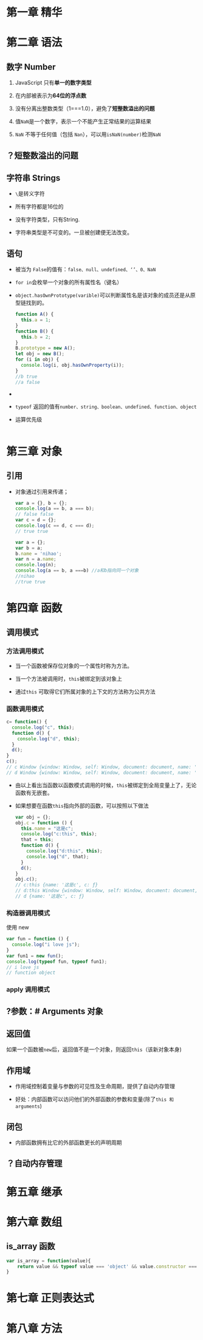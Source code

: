 # 第一章 精华

# 第二章 语法

## 数字 Number

1. JavaScript 只有**单一的数字类型**

2. 在内部被表示为**64位的浮点数**

3. 没有分离出整数类型（1===1.0），避免了**短整数溢出的问题**

4. 值`NaN`是一个数字，表示一个不能产生正常结果的运算结果

5. `NaN` 不等于任何值（包括 `Nan`），可以用`isNaN(number)`检测`NaN`

## ？短整数溢出的问题

## 字符串 Strings

- `\`是转义字符

- 所有字符都是16位的

- 没有字符类型，只有String.

- 字符串类型是不可变的。一旦被创建便无法改变。 

## 语句

- 被当为 `False`的值有：`false、null、undefined、‘’、0、NaN`

- `for in`会枚举一个对象的所有属性名（键名）

- `object.hasOwnPrototype(varible)`可以判断属性名是该对象的成员还是从原型链找到的。
  
  ```javascript
  function A() {
    this.a = 1;
  }
  function B() {
    this.b = 2;
  }
  B.prototype = new A();
  let obj = new B();
  for (i in obj) {
    console.log(i, obj.hasOwnProperty(i));
  }
  //b true
  //a false
  ```

- <img title="" src="file:///D:/Github/Interview-preparation/image/try.jpg" alt="">

- `typeof` 返回的值有`number、string、boolean、undefined、function、object`

- 运算优先级
  
  <img title="" src="file:///D:/Github/Interview-preparation/image/priority.jpg" alt="">

# 第三章 对象

## 引用

- 对象通过引用来传递；
  
  ```javascript
  var a = {}, b = {};
  console.log(a == b, a === b);
  // false false
  var c = d = {};
  console.log(c == d, c === d);
  // true true
  ```
  
  ```javascript
  var a = {};
  var b = a;
  b.name = 'nihao';
  var n = a.name;
  console.log(n);
  console.log(a == b, a ===b) //a和b指向同一个对象
  //nihao
  //true true
  ```

# 第四章 函数

## 调用模式

### 方法调用模式

- 当一个函数被保存位对象的一个属性时称为方法。

- 当一个方法被调用时，`this`被绑定到该对象上

- 通过`this` 可取得它们所属对象的上下文的方法称为公共方法

### 函数调用模式

```javascript
c= function() {
  console.log("c", this);
  function d() {
    console.log("d", this);
  }
  d();
}
c();
// c Window {window: Window, self: Window, document: document, name: '', location: Location, …}
// d Window {window: Window, self: Window, document: document, name: '', location: Location, …}
```

- 由以上看出当函数以函数模式调用的时候，`this`被绑定到全局变量上了，无论函数有无嵌套。

- 如果想要在函数`this`指向外部的函数，可以按照以下做法
  
  ```javascript
  var obj = {};
  obj.c = function () {
    this.name = "这是c";
    console.log("c:this", this);
    that = this;
    function d() {
      console.log("d:this", this);
      console.log("d", that);
    }
    d();
  }
  obj.c();
  // c:this {name: '这是c', c: ƒ}
  // d:this Window {window: Window, self: Window, document: document, name: '', location: Location, …}
  // d {name: '这是c', c: ƒ}
  ```

### 构造器调用模式

使用 new

```javascript
var fun = function () {
  console.log("i love js");
}
var fun1 = new fun();
console.log(typeof fun, typeof fun1);
// i love js
// function object
```

### apply 调用模式

## ?参数：# Arguments 对象

## 返回值

如果一个函数被`new`后，返回值不是一个对象，则返回`this`（该新对象本身)

## 作用域

- 作用域控制着变量与参数的可见性及生命周期，提供了自动内存管理

- 好处：内部函数可以访问他们的外部函数的参数和变量(除了`this 和 arguments`)

## 闭包

- 内部函数拥有比它的外部函数更长的声明周期

## ？自动内存管理

# 第五章 继承

# 第六章 数组

## is_array 函数

```javascript
var is_array = function(value){
    return value && typeof value === 'object' && value.constructor === Array;
}
```

# 第七章 正则表达式

# 第八章 方法
